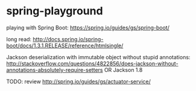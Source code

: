 # spring-playground

playing with Spring Boot: https://spring.io/guides/gs/spring-boot/

long read: http://docs.spring.io/spring-boot/docs/1.3.1.RELEASE/reference/htmlsingle/

Jackson deserialization with immutable object without stupid annotations: http://stackoverflow.com/questions/4822856/does-jackson-without-annotations-absolutely-require-setters OR Jackson 1.8

TODO: review http://spring.io/guides/gs/actuator-service/